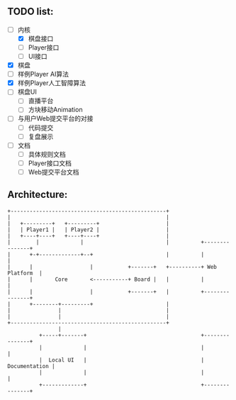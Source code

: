 ## TODO list:

 - [ ] 内核
   - [x] 棋盘接口
   - [ ] Player接口
   - [ ] UI接口
 - [x] 棋盘
 - [ ] 样例Player AI算法
 - [x] 样例Player人工智障算法
 - [ ] 棋盘UI
   - [ ] 直播平台
   - [ ] 方块移动Animation
 - [ ] 与用户Web提交平台的对接
   - [ ] 代码提交
   - [ ] 复盘展示
 
 - [ ] 文档
   - [ ] 具体规则文档
   - [ ] Player接口文档
   - [ ] Web提交平台文档

## Architecture:
```
+-------------------------------------------------+
|                                                 |
|   +---------+   +---------+                     |
|   | Player1 |   | Player2 |                     |
|   +----+----+   +----+----+                     |
|        |             |                          |          +---------------+
|      +-+-------------+--+                       |          |               |
|      |                  |           +-------+   +----------+ Web Platform  |
|      |       Core       <-----------+ Board |   |          |               |
|      |                  |           +-------+   |          +---------------+
|      +--------+---------+                       |
|               |                                 |
|               |                                 |
+-------------------------------------------------+
                |
          +-----+-------+                                    +---------------+
          |             |                                    |               |
          |  Local UI   |                                    | Documentation |
          |             |                                    |               |
          +-------------+                                    +---------------+

```
